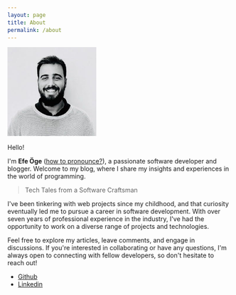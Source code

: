 ```yaml
---
layout: page
title: About
permalink: /about
---
```


<img src="/public/images/various/hipo-yeni.JPG" title="Efe Öge" height="200" width="200">

Hello!

I'm **Efe Öge** ([how to pronounce?](http://ipa-reader.xyz/?text=eˈfe%20øˈge&voice=Joanna)), a passionate software developer and blogger. Welcome to my blog, where I share my insights and experiences in the world of programming.

> Tech Tales from a Software Craftsman

I've been tinkering with web projects since my childhood, and that curiosity eventually led me to pursue a career in software development. With over seven years of professional experience in the industry, I've had the opportunity to work on a diverse range of projects and technologies.

Feel free to explore my articles, leave comments, and engage in discussions. If you're interested in collaborating or have any questions, I'm always open to connecting with fellow developers, so don't hesitate to reach out!

- [Github](https://github.com/efe)
- [Linkedin](https://www.linkedin.com/in/efeoge/)
